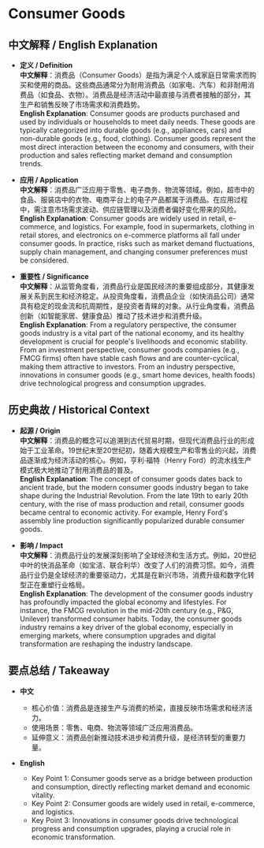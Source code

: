 # Consumer Goods

## 中文解释 / English Explanation

* **定义 / Definition**  
  **中文解释**：消费品（Consumer Goods）是指为满足个人或家庭日常需求而购买和使用的商品。这些商品通常分为耐用消费品（如家电、汽车）和非耐用消费品（如食品、衣物）。消费品是经济活动中最直接与消费者接触的部分，其生产和销售反映了市场需求和消费趋势。  
  **English Explanation**: Consumer goods are products purchased and used by individuals or households to meet daily needs. These goods are typically categorized into durable goods (e.g., appliances, cars) and non-durable goods (e.g., food, clothing). Consumer goods represent the most direct interaction between the economy and consumers, with their production and sales reflecting market demand and consumption trends.

* **应用 / Application**  
  **中文解释**：消费品广泛应用于零售、电子商务、物流等领域。例如，超市中的食品、服装店中的衣物、电商平台上的电子产品都属于消费品。在应用过程中，需注意市场需求波动、供应链管理以及消费者偏好变化带来的风险。  
  **English Explanation**: Consumer goods are widely used in retail, e-commerce, and logistics. For example, food in supermarkets, clothing in retail stores, and electronics on e-commerce platforms all fall under consumer goods. In practice, risks such as market demand fluctuations, supply chain management, and changing consumer preferences must be considered.

* **重要性 / Significance**  
  **中文解释**：从监管角度看，消费品行业是国民经济的重要组成部分，其健康发展关系到民生和经济稳定。从投资角度看，消费品企业（如快消品公司）通常具有稳定的现金流和抗周期性，是投资者青睐的对象。从行业角度看，消费品创新（如智能家居、健康食品）推动了技术进步和消费升级。  
  **English Explanation**: From a regulatory perspective, the consumer goods industry is a vital part of the national economy, and its healthy development is crucial for people's livelihoods and economic stability. From an investment perspective, consumer goods companies (e.g., FMCG firms) often have stable cash flows and are counter-cyclical, making them attractive to investors. From an industry perspective, innovations in consumer goods (e.g., smart home devices, health foods) drive technological progress and consumption upgrades.

## 历史典故 / Historical Context

* **起源 / Origin**  
  **中文解释**：消费品的概念可以追溯到古代贸易时期，但现代消费品行业的形成始于工业革命。19世纪末至20世纪初，随着大规模生产和零售业的兴起，消费品逐渐成为经济活动的核心。例如，亨利·福特（Henry Ford）的流水线生产模式极大地推动了耐用消费品的普及。  
  **English Explanation**: The concept of consumer goods dates back to ancient trade, but the modern consumer goods industry began to take shape during the Industrial Revolution. From the late 19th to early 20th century, with the rise of mass production and retail, consumer goods became central to economic activity. For example, Henry Ford's assembly line production significantly popularized durable consumer goods.

* **影响 / Impact**  
  **中文解释**：消费品行业的发展深刻影响了全球经济和生活方式。例如，20世纪中叶的快消品革命（如宝洁、联合利华）改变了人们的消费习惯。如今，消费品行业仍是全球经济的重要驱动力，尤其是在新兴市场，消费升级和数字化转型正在重塑行业格局。  
  **English Explanation**: The development of the consumer goods industry has profoundly impacted the global economy and lifestyles. For instance, the FMCG revolution in the mid-20th century (e.g., P&G, Unilever) transformed consumer habits. Today, the consumer goods industry remains a key driver of the global economy, especially in emerging markets, where consumption upgrades and digital transformation are reshaping the industry landscape.

## 要点总结 / Takeaway

* **中文**  
  - 核心价值：消费品是连接生产与消费的桥梁，直接反映市场需求和经济活力。  
  - 使用场景：零售、电商、物流等领域广泛应用消费品。  
  - 延伸意义：消费品创新推动技术进步和消费升级，是经济转型的重要力量。  

* **English**  
  - Key Point 1: Consumer goods serve as a bridge between production and consumption, directly reflecting market demand and economic vitality.  
  - Key Point 2: Consumer goods are widely used in retail, e-commerce, and logistics.  
  - Key Point 3: Innovations in consumer goods drive technological progress and consumption upgrades, playing a crucial role in economic transformation.